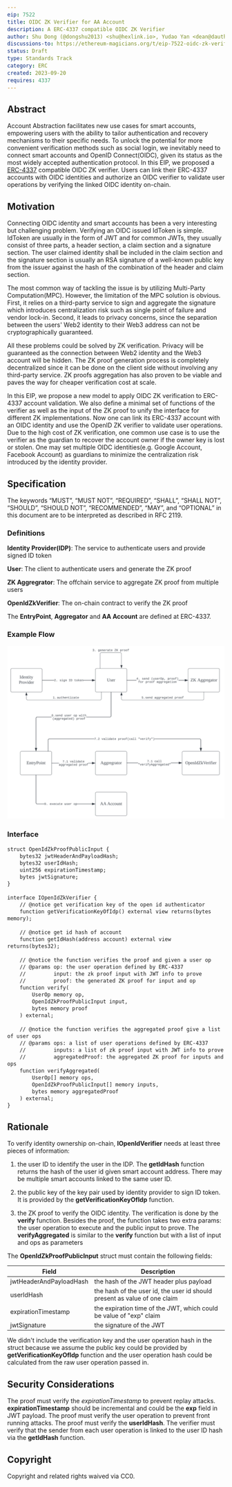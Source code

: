 ```yaml
---
eip: 7522
title: OIDC ZK Verifier for AA Account
description: A ERC-4337 compatible OIDC ZK Verifier
author: Shu Dong (@dongshu2013) <shu@hexlink.io>, Yudao Yan <dean@dauth.network>, Song Z <s@misfit.id>, Kai Chen <kai@dauth.network>
discussions-to: https://ethereum-magicians.org/t/eip-7522-oidc-zk-verifier/15862
status: Draft
type: Standards Track
category: ERC
created: 2023-09-20
requires: 4337
---
```


## Abstract

Account Abstraction facilitates new use cases for smart accounts, empowering users with the ability to tailor authentication and recovery mechanisms to their specific needs. To unlock the potential for more convenient verification methods such as social login, we inevitably need to connect smart accounts and OpenID Connect(OIDC), given its status as the most widely accepted authentication protocol. In this EIP, we proposed a [ERC-4337](../04337.md) compatible OIDC ZK verifier. Users can link their ERC-4337 accounts with OIDC identities and authorize an OIDC verifier to validate user operations by verifying the linked OIDC identity on-chain.

## Motivation

Connecting OIDC identity and smart accounts has been a very interesting but challenging problem. Verifying an OIDC issued IdToken is simple. IdToken are usually in the form of JWT and for common JWTs, they usually consist of three parts, a header section, a claim section and a signature section. The user claimed identity shall be included in the claim section and the signature section is usually an RSA signature of a well-known public key from the issuer against the hash of the combination of the header and claim section.

The most common way of tackling the issue is by utilizing Multi-Party Computation(MPC). However, the limitation of the MPC solution is obvious. First, it relies on a third-party service to sign and aggregate the signature which introduces centralization risk such as single point of failure and vendor lock-in. Second, it leads to privacy concerns, since the separation between the users' Web2 identity to their Web3 address can not be cryptographically guaranteed.

All these problems could be solved by ZK verification. Privacy will be guaranteed as the connection between Web2 identity and the Web3 account will be hidden. The ZK proof generation process is completely decentralized since it can be done on the client side without involving any third-party service. ZK proofs aggregation has also proven to be viable and paves the way for cheaper verification cost at scale.

In this EIP, we propose a new model to apply OIDC ZK verification to ERC-4337 account validation. We also define a minimal set of functions of the verifier as well as the input of the ZK proof to unify the interface for different ZK implementations. Now one can link its ERC-4337 account with an OIDC identity and use the OpenID ZK verifier to validate user operations. Due to the high cost of ZK verification, one common use case is to use the verifier as the guardian to recover the account owner if the owner key is lost or stolen. One may set multiple OIDC identities(e.g. Google Account, Facebook Account) as guardians to minimize the centralization risk introduced by the identity provider.

## Specification

The keywords “MUST”, “MUST NOT”, “REQUIRED”, “SHALL”, “SHALL NOT”, “SHOULD”, “SHOULD NOT”, “RECOMMENDED”, “MAY”, and “OPTIONAL” in this document are to be interpreted as described in RFC 2119.

### Definitions

**Identity Provider(IDP)**: The service to authenticate users and provide signed ID token

**User**: The client to authenticate users and generate the ZK proof

**ZK Aggregrator**: The offchain service to aggregate ZK proof from multiple users

**OpenIdZkVerifier**: The on-chain contract to verify the ZK proof

The **EntryPoint**, **Aggregator** and **AA Account** are defined at ERC-4337.

### Example Flow

![The example workflow](./assets/workflow.png)

### Interface

```
struct OpenIdZkProofPublicInput {
    bytes32 jwtHeaderAndPayloadHash;
    bytes32 userIdHash;
    uint256 expirationTimestamp;
    bytes jwtSignature;
}

interface IOpenIdZkVerifier {
    // @notice get verification key of the open id authenticator
    function getVerificationKeyOfIdp() external view returns(bytes memory);
 
    // @notice get id hash of account
    function getIdHash(address account) external view returns(bytes32);

    // @notice the function verifies the proof and given a user op
    // @params op: the user operation defined by ERC-4337
    //         input: the zk proof input with JWT info to prove
    //         proof: the generated ZK proof for input and op
    function verify(
        UserOp memory op,
        OpenIdZkProofPublicInput input,
        bytes memory proof
    ) external;

    // @notice the function verifies the aggregated proof give a list of user ops
    // @params ops: a list of user operations defined by ERC-4337
    //         inputs: a list of zk proof input with JWT info to prove
    //         aggregatedProof: the aggregated ZK proof for inputs and ops
    function verifyAggregated(
        UserOp[] memory ops,
        OpenIdZkProofPublicInput[] memory inputs,
        bytes memory aggregatedProof
    ) external;
}
```

## Rationale

To verify identity ownership on-chain, **IOpenIdVerifier** needs at least three pieces of information:

1. the user ID to identify the user in the IDP. The **getIdHash** function returns the hash of the user id given smart account address. There may be multiple smart accounts linked to the same user ID.

2. the public key of the key pair used by identity provider to sign ID token. It is provided by the **getVerificationKeyOfIdp** function.

3. the ZK proof to verify the OIDC identity. The verification is done by the **verify** function. Besides the proof, the function takes two extra params: the user operation to execute and the public input to prove. The **verifyAggregated** is similar to the **verify** function but with a list of input and ops as parameters

The **OpenIdZkProofPublicInput** struct must contain the following fields:

| Field      | Description |
| ----------- | ----------- |
| jwtHeaderAndPayloadHash | the hash of the JWT header plus payload |
| userIdHash   | the hash of the user id, the user id should present as value of one claim |
| expirationTimestamp | the expiration time of the JWT, which could be value of "exp" claim |
| jwtSignature | the signature of the JWT |

We didn't include the verification key and the user operation hash in the struct because we assume the public key could be provided by **getVerificationKeyOfIdp** function and the user operation hash could be calculated from the raw user operation passed in.

## Security Considerations

The proof must verify the *expirationTimestamp* to prevent replay attacks. **expirationTimestamp** should be incremental and could be the **exp** field in JWT payload. The proof must verify the user operation to prevent front running attacks. The proof must verify the **userIdHash**. The verifier must verify that the sender from each user operation is linked to the user ID hash via the **getIdHash** function.

## Copyright

Copyright and related rights waived via CC0.
